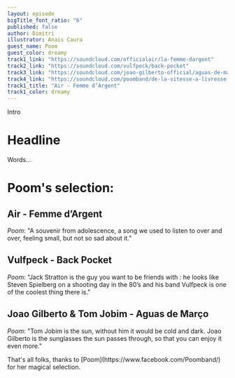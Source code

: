 ```yaml
---
layout: episode
bigTitle_font_ratio: "6"
published: false
author: Dimitri
illustrator: Anais Caura
guest_name: Poom
guest_color: dreamy
track1_link: "https://soundcloud.com/officialair/la-femme-dargent"
track2_link: "https://soundcloud.com/vulfpeck/back-pocket"
track3_link: "https://soundcloud.com/joao-gilberto-official/aguas-de-marco"
track4_link: "https://soundcloud.com/poomband/de-la-vitesse-a-livresse-2"
track1_title: "Air - Femme d’Argent"
track1_color: dreamy
---
```

<p id="introduction">Intro</p>

# Headline

Words...
 
# Poom's selection:

## Air - Femme d’Argent
_Poom_: "A souvenir from adolescence, a song we used to listen to over and over, feeling small, but not so sad about it."

## Vulfpeck - Back Pocket

_Poom_: "Jack Stratton is the guy you want to be friends with : he looks like Steven Spielberg on a shooting day in the 80’s and his band Vulfpeck is one of the coolest thing there is."

## Joao Gilberto & Tom Jobim - Aguas de Março

_Poom_: "Tom Jobim is the sun, without him it would be cold and dark. Joao Gilberto is the sunglasses the sun passes through, so that you can enjoy it even more."

<p id="outroduction">
That's all folks, thanks to [Poom](https://www.facebook.com/Poomband/) for her magical selection.</p>
